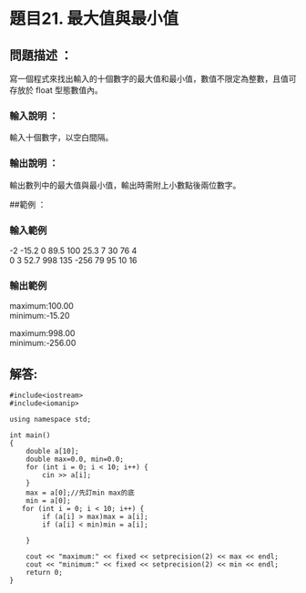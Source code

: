 # 題目21. 最大值與最小值

## 問題描述 ：

寫一個程式來找出輸入的十個數字的最大值和最小值，數值不限定為整數，且值可存放於 float 型態數值內。

### 輸入說明 ：

輸入十個數字，以空白間隔。

### 輸出說明 ：

輸出數列中的最大值與最小值，輸出時需附上小數點後兩位數字。

##範例 ：

### 輸入範例

-2 -15.2 0 89.5 100 25.3 7 30 76 4  
0 3 52.7 998 135 -256 79 95 10 16  

### 輸出範例

maximum:100.00  
minimum:-15.20  

maximum:998.00  
minimum:-256.00  

## 解答:

```
#include<iostream>
#include<iomanip>

using namespace std;

int main()
{
    double a[10];
    double max=0.0, min=0.0;
    for (int i = 0; i < 10; i++) {
        cin >> a[i];
    }
    max = a[0];//先訂min max的底
    min = a[0];
   for (int i = 0; i < 10; i++) {
        if (a[i] > max)max = a[i];
        if (a[i] < min)min = a[i];

    }

    cout << "maximum:" << fixed << setprecision(2) << max << endl;
    cout << "minimum:" << fixed << setprecision(2) << min << endl;
    return 0;
}
```
